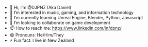 - 👋 Hi, I’m @DJPNZ (Aka Daniel)
- 👀 I’m interested in music, gaming, and information technology
- 🌱 I’m currently learning Unreal Engine, Blender, Python, Javascript
- 💞️ I’m looking to collaborate on game development
- 📫 How to reach me: https://www.linkedin.com/in/dpnz/
- 😄 Pronouns: He/Him/They
- ⚡ Fun fact: I live in New Zealand

<!---
DJPNZ/DJPNZ is a ✨ special ✨ repository because its `README.md` (this file) appears on your GitHub profile.
You can click the Preview link to take a look at your changes.
--->
